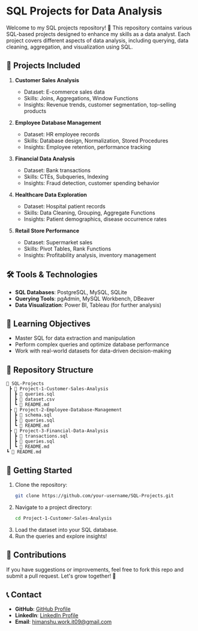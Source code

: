 # SQL Projects for Data Analysis

Welcome to my SQL projects repository! 🚀 This repository contains various SQL-based projects designed to enhance my skills as a data analyst. Each project covers different aspects of data analysis, including querying, data cleaning, aggregation, and visualization using SQL.

## 📌 Projects Included

1. **Customer Sales Analysis**
   - Dataset: E-commerce sales data
   - Skills: Joins, Aggregations, Window Functions
   - Insights: Revenue trends, customer segmentation, top-selling products

2. **Employee Database Management**
   - Dataset: HR employee records
   - Skills: Database design, Normalization, Stored Procedures
   - Insights: Employee retention, performance tracking

3. **Financial Data Analysis**
   - Dataset: Bank transactions
   - Skills: CTEs, Subqueries, Indexing
   - Insights: Fraud detection, customer spending behavior

4. **Healthcare Data Exploration**
   - Dataset: Hospital patient records
   - Skills: Data Cleaning, Grouping, Aggregate Functions
   - Insights: Patient demographics, disease occurrence rates

5. **Retail Store Performance**
   - Dataset: Supermarket sales
   - Skills: Pivot Tables, Rank Functions
   - Insights: Profitability analysis, inventory management

## 🛠 Tools & Technologies
- **SQL Databases**: PostgreSQL, MySQL, SQLite
- **Querying Tools**: pgAdmin, MySQL Workbench, DBeaver
- **Data Visualization**: Power BI, Tableau (for further analysis)

## 📖 Learning Objectives
- Master SQL for data extraction and manipulation
- Perform complex queries and optimize database performance
- Work with real-world datasets for data-driven decision-making

## 📂 Repository Structure
```
📂 SQL-Projects
 ┣ 📂 Project-1-Customer-Sales-Analysis
 ┃ ┣ 📜 queries.sql
 ┃ ┣ 📜 dataset.csv
 ┃ ┗ 📜 README.md
 ┣ 📂 Project-2-Employee-Database-Management
 ┃ ┣ 📜 schema.sql
 ┃ ┣ 📜 queries.sql
 ┃ ┗ 📜 README.md
 ┣ 📂 Project-3-Financial-Data-Analysis
 ┃ ┣ 📜 transactions.sql
 ┃ ┣ 📜 queries.sql
 ┃ ┗ 📜 README.md
┗ 📜 README.md
```

## 🚀 Getting Started
1. Clone the repository:
   ```bash
   git clone https://github.com/your-username/SQL-Projects.git
   ```
2. Navigate to a project directory:
   ```bash
   cd Project-1-Customer-Sales-Analysis
   ```
3. Load the dataset into your SQL database.
4. Run the queries and explore insights!

## 🤝 Contributions
If you have suggestions or improvements, feel free to fork this repo and submit a pull request. Let's grow together! 🚀

## 📞 Contact
- **GitHub**: [GitHub Profile](https://github.com/Himanshu20752005)
- **LinkedIn**: [LinkedIn Profile](linkedin.com/in/himanshu-pandey-9419a9276)
- **Email**: himanshu.work.it09@gmail.com
